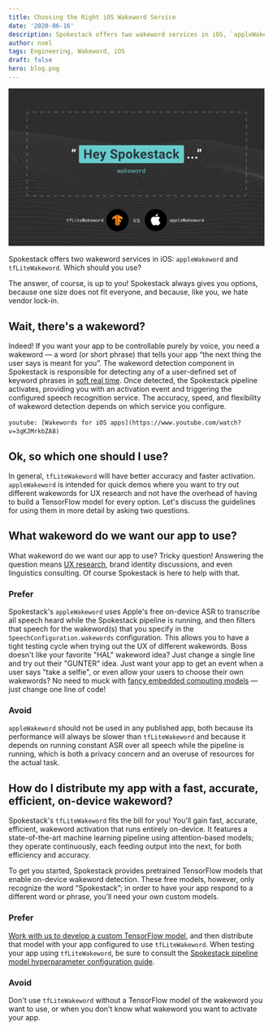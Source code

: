 ```yaml
---
title: Choosing the Right iOS Wakeword Service
date: '2020-06-16'
description: Spokestack offers two wakeword services in iOS, `appleWakeword` and `tfLiteWakeword`. Which should you use?
author: noel
tags: Engineering, Wakeword, iOS
draft: false
hero: blog.png
---
```


![Choosing the Right iOS Wakeword Service](blog.png)

Spokestack offers two wakeword services in iOS: `appleWakeword` and `tfLiteWakeword`. Which should you use?

The answer, of course, is up to you! Spokestack always gives you options, because one size does not fit everyone, and because, like you, we hate vendor lock-in.

## Wait, there's a wakeword?

Indeed! If you want your app to be controllable purely by voice, you need a wakeword — a word (or short phrase) that tells your app “the next thing the user says is meant for you”. The wakeword detection component in Spokestack is responsible for detecting any of a user-defined set of keyword phrases in [soft real time](https://en.wikipedia.org/wiki/Real-time_computing#Criteria_for_real-time_computing). Once detected, the Spokestack pipeline activates, providing you with an activation event and triggering the configured speech recognition service. The accuracy, speed, and flexibility of wakeword detection depends on which service you configure.

`youtube: [Wakewords for iOS apps](https://www.youtube.com/watch?v=3qKJMrkbZA8)`

## Ok, so which one should I use?

In general, `tfLiteWakeword` will have better accuracy and faster activation. `appleWakeword` is intended for quick demos where you want to try out different wakewords for UX research and not have the overhead of having to build a TensorFlow model for every option. Let's discuss the guidelines for using them in more detail by asking two questions.

## What wakeword do we want our app to use?

What wakeword do we want our app to use? Tricky question! Answering the question means [UX research](/blog/user-research-for-voice-experiences), brand identity discussions, and even linguistics consulting. Of course Spokestack is here to help with that.

### Prefer

Spokestack's `appleWakeword` uses Apple's free on-device ASR to transcribe all speech heard while the Spokestack pipeline is running, and then filters that speech for the wakeword(s) that you specify in the `SpeechConfiguration.wakewords` configuration. This allows you to have a tight testing cycle when trying out the UX of different wakewords. Boss doesn't like your favorite "HAL" wakeword idea? Just change a single line and try out their "GUNTER" idea. Just want your app to get an event when a user says "take a selfie", or even allow your users to choose their own wakewords? No need to muck with [fancy embedded computing models](https://voicebot.ai/2020/05/29/new-voice-selfie-app-takes-photos-using-custom-phrases/) — just change one line of code!

### Avoid

`appleWakeword` should not be used in any published app, both because its performance will always be slower than `tfLiteWakeword` and because it depends on running constant ASR over all speech while the pipeline is running, which is both a privacy concern and an overuse of resources for the actual task.

## How do I distribute my app with a fast, accurate, efficient, on-device wakeword?

Spokestack's `tfLiteWakeword` fits the bill for you! You'll gain fast, accurate, efficient, wakeword activation that runs entirely on-device. It features a state-of-the-art machine learning pipeline using attention-based models; they operate continuously, each feeding output into the next, for both efficiency and accuracy.

To get you started, Spokestack provides pretrained TensorFlow models that enable on-device wakeword detection. These free models, however, only recognize the word “Spokestack”; in order to have your app respond to a different word or phrase, you’ll need your own custom models.

### Prefer

[Work with us to develop a custom TensorFlow model](/docs/concepts/wakeword-models), and then distribute that model with your app configured to use `tfLiteWakeword`. When testing your app using `tfLiteWakeword`, be sure to consult the [Spokestack pipeline model hyperparameter configuration guide](/docs/concepts/pipeline-configuration).

### Avoid

Don't use `tfLiteWakeword` without a TensorFlow model of the wakeword you want to use, or when you don't know what wakeword you want to activate your app.
